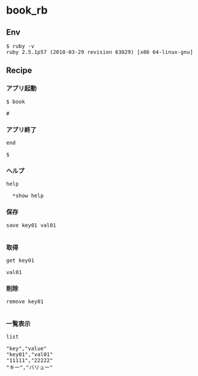 # book_rb

## Env

<pre>
$ ruby -v
ruby 2.5.1p57 (2018-03-29 revision 63029) [x86_64-linux-gnu]
</pre>

## Recipe

### アプリ起動
<pre>
$ book

# 
</pre>

### アプリ終了
<pre>
end

$
</pre>

### ヘルプ
<pre>
help

  *show help
</pre>

### 保存
<pre>
save key01 val01

</pre>

### 取得
<pre>
get key01

val01
</pre>

### 削除
<pre>
remove key01

</pre>

### 一覧表示
<pre>
list

"key","value"
"key01","val01"
"11111","22222"
"キー","バリュー"
</pre>
